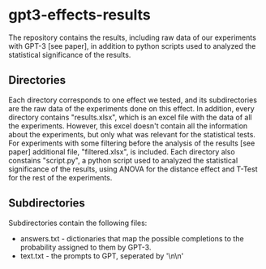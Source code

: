 # gpt3-effects-results

The repository contains the results, including raw data of our experiments with GPT-3 [see paper], in addition to python scripts used to analyzed the statistical significance of the results.

## Directories
Each directory corresponds to one effect we tested, and its subdirectories are the raw data of the experiments done on this effect.
In addition, every directory contains "results.xlsx", which is an excel file with the data of all the experiments. However, this excel doesn't contain all the information about the experiments, but only what was relevant for the statistical tests.
For experiments with some filtering before the analysis of the results [see paper] additional file, "filtered.xlsx", is included.
Each directory also constains "script.py", a python script used to analyzed the statistical significance of the results, using ANOVA for the distance effect and T-Test for the rest of the experiments.

## Subdirectories
Subdirectories contain the following files:
* answers.txt - dictionaries that map the possible completions to the probability assigned to them by GPT-3.
* text.txt - the prompts to GPT, seperated by '\n\n'
